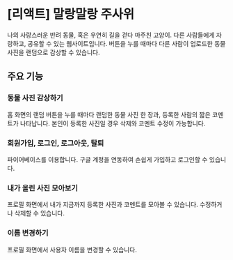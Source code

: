 # [리액트] 말랑말랑 주사위
나의 사랑스러운 반려 동물, 혹은 우연히 길을 걷다 마주친 고양이. 다른 사람들에게 자랑하고, 공유할 수 있는 웹사이트입니다. 버튼을 누를 때마다 다른 사람이 업로드한 동물 사진을 랜덤으로 감상할 수 있습니다.

## 주요 기능
### 동물 사진 감상하기
홈 화면의 랜덤 버튼을 누를 때마다 랜덤한 동물 사진 한 장과, 등록한 사람의 짧은 코멘트가 나타납니다. 본인이 등록한 사진일 경우 삭제와 코멘트 수정이 가능합니다.

### 회원가입, 로그인, 로그아웃, 탈퇴
파이어베이스를 이용합니다. 구글 계정을 연동하여 손쉽게 가입하고 로그인할 수 있습니다.

### 내가 올린 사진 모아보기
프로필 화면에서 내가 지금까지 등록한 사진과 코멘트를 모아볼 수 있습니다. 수정하거나 삭제할 수 있습니다.

### 이름 변경하기
프로필 화면에서 사용자 이름을 변경할 수 있습니다.

